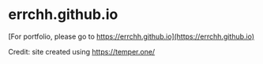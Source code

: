 # errchh.github.io

[For portfolio, please go to https://errchh.github.io](https://errchh.github.io)

Credit: site created using https://temper.one/
